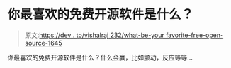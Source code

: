 # 你最喜欢的免费开源软件是什么？

> 原文:[https://dev . to/vishalraj 232/what-be-your favorite-free-open-source-1645](https://dev.to/vishalraj232/what-would-be-your-favorite-free-open-source-1645)

你最喜欢的免费开源软件是什么？什么会赢，比如颤动，反应等等...